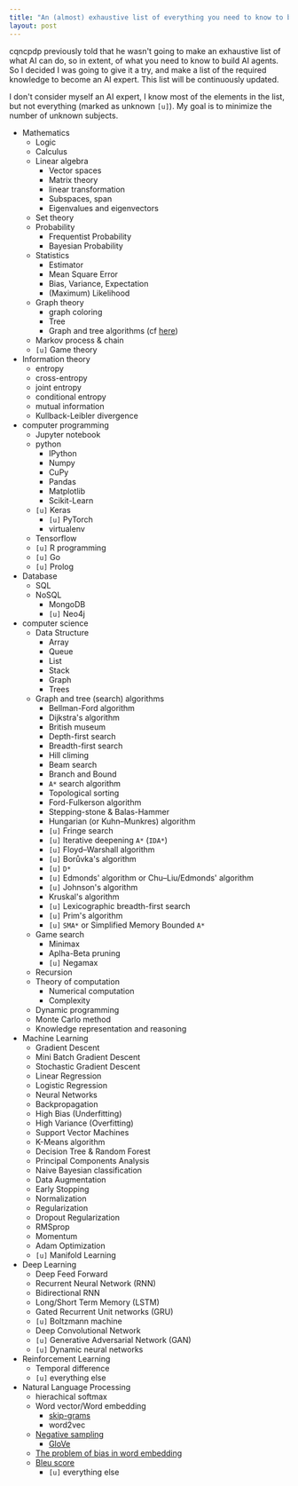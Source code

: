 ```yaml
---
title: "An (almost) exhaustive list of everything you need to know to become an AI expert"
layout: post
---
```


cqncpdp previously told that he wasn't going to make an exhaustive list of what
AI can do, so in extent, of what you need to know to build AI agents. So I
decided I was going to give it a try, and make a list of the required knowledge
to become an AI expert. This list will be continuously updated.

I don't consider myself an AI expert, I know most of the elements in the
list, but not everything (marked as unknown `[u]`). My goal is to minimize the
number of unknown subjects.



* Mathematics
	* Logic
	* Calculus
	* Linear algebra
		* Vector spaces
		* Matrix theory
		* linear transformation
		* Subspaces, span
		* Eigenvalues and eigenvectors
	* Set theory
	* Probability
		* Frequentist Probability
		* Bayesian Probability
	* Statistics
		* Estimator
		* Mean Square Error
		* Bias, Variance, Expectation
		* (Maximum) Likelihood
	* Graph theory
		* graph coloring
		* Tree
		* Graph and tree algorithms (cf [here](#gtsa))
	* Markov process & chain
	* `[u]` Game theory
* Information theory
	* entropy
	* cross-entropy
	* joint entropy
	* conditional entropy
	* mutual information
	* Kullback-Leibler divergence
* computer programming
	* Jupyter notebook
	* python
		* IPython
		* Numpy
		* CuPy
		* Pandas
		* Matplotlib
		* Scikit-Learn
    * `[u]` Keras
		* `[u]` PyTorch
		* virtualenv
	* Tensorflow
	* `[u]` R programming
	* `[u]` Go
	* `[u]` Prolog
* Database
	* SQL
	* NoSQL
		* MongoDB
		* `[u]` Neo4j
* computer science
	* Data Structure
		* Array
		* Queue
		* List
		* Stack
		* Graph
		* Trees
	* <span id="gtsa">Graph and tree (search) algorithms</span> 
		* Bellman-Ford algorithm
		* Dijkstra's algorithm
		* British museum
		* Depth-first search
		* Breadth-first search
		* Hill climing
		* Beam search
		* Branch and Bound
		* `A*` search algorithm
		* Topological sorting
		* Ford-Fulkerson algorithm
		* Stepping-stone & Balas-Hammer
		* Hungarian (or Kuhn–Munkres) algorithm
		* `[u]` Fringe search
		* `[u]` Iterative deepening `A*` (`IDA*`)
		* `[u]` Floyd–Warshall algorithm
		* `[u]` Borůvka's algorithm
		* `[u]` `D*` 
		* `[u]` Edmonds' algorithm or Chu–Liu/Edmonds' algorithm 
		* `[u]` Johnson's algorithm
		* Kruskal's algorithm
		* `[u]` Lexicographic breadth-first search
		* `[u]` Prim's algorithm
		* `[u]` `SMA*` or Simplified Memory Bounded `A*`
	* Game search
		* Minimax	
		* Aplha-Beta pruning
		* `[u]` Negamax
	* Recursion
	* Theory of computation
		* Numerical computation
		* Complexity 
	* Dynamic programming
	* Monte Carlo method
	* Knowledge representation and reasoning
* Machine Learning
	* Gradient Descent
	* Mini Batch Gradient Descent
	* Stochastic Gradient Descent
	* Linear Regression
	* Logistic Regression
	* Neural Networks
	* Backpropagation
	* High Bias (Underfitting)
	* High Variance (Overfitting)
	* Support Vector Machines
	* K-Means algorithm
	* Decision Tree & Random Forest
	* Principal Components Analysis
	* Naive Bayesian classification
	* Data Augmentation
	* Early Stopping
	* Normalization
	* Regularization
	* Dropout Regularization
	* RMSprop
	* Momentum
	* Adam Optimization
	* `[u]` Manifold Learning
* Deep Learning
	* Deep Feed Forward
	* Recurrent Neural Network (RNN)
	* Bidirectional RNN
	* Long/Short Term Memory (LSTM)
	* Gated Recurrent Unit networks (GRU)
	* `[u]` Boltzmann machine
	* Deep Convolutional Network
	* `[u]` Generative Adversarial Network (GAN)
	* `[u]` Dynamic neural networks
* Reinforcement Learning
	* Temporal difference
	* `[u]` everything else
* Natural Language Processing
	* hierachical softmax
	* Word vector/Word embedding
		* [skip-grams](https://arxiv.org/pdf/1301.3781.pdf)
		* word2vec
    * [Negative sampling](https://arxiv.org/pdf/1310.4546.pdf)
		* [GloVe](https://nlp.stanford.edu/pubs/glove.pdf)
    * [The problem of bias in word embedding](https://arxiv.org/pdf/1607.06520.pdf)
  * [Bleu score](https://www.aclweb.org/anthology/P02-1040.pdf)
	* `[u]` everything else



